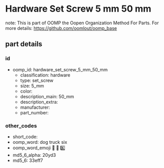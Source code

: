 # Hardware Set Screw 5 mm 50 mm  

note: This is part of OOMP the Oopen Organization Method For Parts. For more details: https://github.com/oomlout/oomp_base

##  part details





### id
* oomp_id: hardware_set_screw_5_mm_50_mm
  * classification: hardware
  * type: set_screw
  * size: 5_mm
  * color: 
  * description_main: 50_mm
  * description_extra: 
  * manufacturer: 
  * part_number: 

### other_codes
* short_code: 
* oomp_word: dog truck six
* oomp_word_emoji :dog: :truck: :six:
* md5_6_alpha: 20yd3
* md5_6: 33eff7